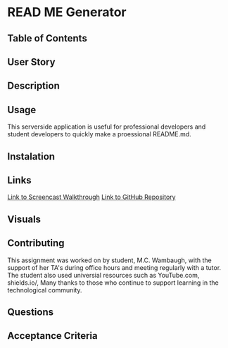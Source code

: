 # READ ME Generator 

## Table of Contents 

## User Story 

## Description 


## Usage 
This serverside application is useful for professional developers and student developers to quickly make a proessional README.md. 

## Instalation 

## Links 
[Link to Screencast Walkthrough](linkGoesHere) 
[Link to GitHub Repository](linkGoesHere) 

## Visuals 

## Contributing 
This assignment was worked on by student, M.C. Wambaugh, with the support of her TA's during office hours and meeting regularly with a tutor. The student also used universial resources such as  YouTube.com, shields.io/,  Many thanks to those who continue to support learning in the technological community.

## Questions 


## Acceptance Criteria 